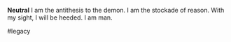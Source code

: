 **Neutral**
I am the antithesis to the demon.
I am the stockade of reason.
With my sight, I will be heeded.
I am man.

#legacy